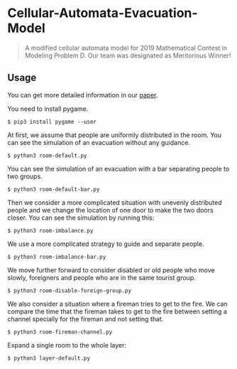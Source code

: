 # Cellular-Automata-Evacuation-Model

> A modified cellular automata model for 2019 Mathematical Contest in Modeling Problem D.
> Our team was designated as Meritorious Winner!

## Usage

You can get more detailed information in our [paper](Escape-to-Victory-from-the-Louvre.pdf).

You need to install pygame.

```shell
$ pip3 install pygame --user
```

At first, we assume that people are uniformly distributed in the room.
You can see the simulation of an evacuation without any guidance.

```shell
$ python3 room-default.py
```

You can see the simulation of an evacuation with a bar separating people to two groups.

```shell
$ python3 room-default-bar.py
```

Then we consider a more complicated situation with unevenly distributed people and we change the location of one door to make the two doors closer.
You can see the simulation by running this:

```shell
$ python3 room-imbalance.py
```

We use a more complicated strategy to guide and separate people.

```shell
$ python3 room-imbalance-bar.py
```

We move further forward to consider disabled or old people who move slowly, foreigners and people who are in the same tourist group.

```shell
$ python3 room-disable-foreign-group.py
```

We also consider a situation where a fireman tries to get to the fire. We can compare the time that the fireman takes to get to the fire between setting a channel specially for the fireman and not setting that.

```shell
$ python3 room-fireman-channel.py
```

Expand a single room to the whole layer:

```shell
$ python3 layer-default.py
```
